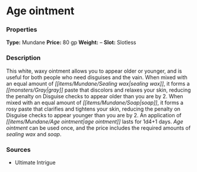 ﻿---
Title: "Age ointment"
Type: "Mundane"
Price: "80 gp"
Weight: "–"
Slot: "Slotless"
Description: |
  "This white, waxy ointment allows you to appear older or younger, and is useful for both people who need disguises and the vain. When mixed with an equal amount of sealing wax, it forms a gray paste that discolors and relaxes your skin, reducing the penalty on Disguise checks to appear older than you are by 2. When mixed with an equal amount of soap, it forms a rosy paste that clarifies and tightens your skin, reducing the penalty on Disguise checks to appear younger than you are by 2. An application of age ointment lasts for 1d4+1 days. Age ointment can be used once, and the price includes the required amounts of sealing wax and soap."
Sources: "['Ultimate Intrigue']"
---

# Age ointment

### Properties

**Type:** Mundane **Price:** 80 gp **Weight:** – **Slot:** Slotless

### Description

This white, waxy ointment allows you to appear older or younger, and is useful for both people who need disguises and the vain. When mixed with an equal amount of _[[items/Mundane/Sealing wax|sealing wax]]_, it forms a _[[monsters/Gray|gray]]_ paste that discolors and relaxes your skin, reducing the penalty on Disguise checks to appear older than you are by 2. When mixed with an equal amount of _[[items/Mundane/Soap|soap]]_, it forms a rosy paste that clarifies and tightens your skin, reducing the penalty on Disguise checks to appear younger than you are by 2. An application of _[[items/Mundane/Age ointment|age ointment]]_ lasts for 1d4+1 days. _Age ointment_ can be used once, and the price includes the required amounts of _sealing wax_ and _soap_.

### Sources

* Ultimate Intrigue